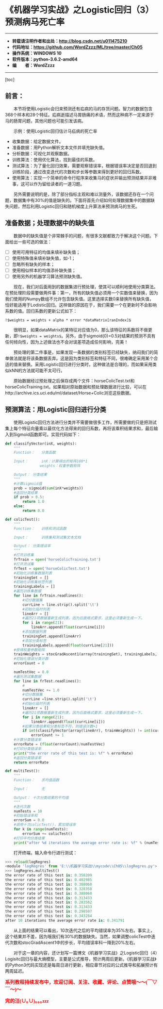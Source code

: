 # 《机器学习实战》之Logistic回归（3）预测病马死亡率

----------

- **转载请注明作者和出处：http://blog.csdn.net/u011475210**
- **代码地址：https://github.com/WordZzzz/ML/tree/master/Ch05**
- **操作系统：WINDOWS 10**
- **软件版本：python-3.6.2-amd64**
- **编&emsp;&emsp;者：WordZzzz**

----------

[toc]

## 前言：

&emsp;&emsp;本节将使用Logistic会归来预测还有疝病的马的存货问题。智力的数据包含368个样本和28个特征。疝病逝描述马胃肠痛的术语，然而这种病不一定来源于马的肠胃问题，其他问题也可能引发该病。

&emsp;&emsp;示例：使用Logistic回归估计马疝病的死亡率

- 收集数据：给定数据文件。
- 准备数据：用Python解析文本文件并填充缺失值。
- 分析数据：可视化并观察数据。
- 训练算法：使用优化算法，找到最佳的系数。
- 测试算法：为了量化回归效果，需要观察错误率，根据错误率决定是否回退到训练阶段，通过改变迭代的次数和步长等参数来得到更好的回归系数。
- 使用算法：实现一个简单的命令行程序来收集马的症状并输出预测结果并非难事，这可以作为留给读者的一道习题。

&emsp;&emsp;另外需要说明的是，除了部分指标主观和难以测量外，该数据还存在一个问题，数据集中有30%的值是缺失的。下面将首先介绍如何处理数据集中的数据缺失问题，然后利用Logistic回归和随机梯度上升算法来预测病马的生死。

## 准备数据；处理数据中的缺失值

&emsp;&emsp;数据中的缺失值是个非常棘手的问题，有很多文献都致力于解决这个问题。下面给出一些可选的做法：

- [ ] 使用可用特征的均值来填补缺失值；
- [ ] 使用特殊值来填补缺失值，如-1；
- [ ] 忽略所有缺失的样本；
- [ ] 使用相似样本的均值添补缺失值；
- [ ] 使用另外的机器学习算法预测缺失值。

&emsp;&emsp;现在，我们对后面用到的数据集进行预处理，使其可以顺利地使用分类算法。在预处理阶段需要做两件事：第一，所有的缺失值必须用一个实数值来替换，因为我们使用的Numpy数组不允许包含缺失值。这里选择实数0来替换所有缺失值，恰好能适用于Lodistic回归。这样做的原因在于，我们需要一个在更新时不会影响系数的值。回归系数的更新公式如下：

`!$weights = weights + alpha * error *dataMatrix[ranIndex]$`

&emsp;&emsp;很明显，如果dataMatrix的某特征对应值为0，那么该特征的系数将不做更新，即`!$weights = weights$`。另外，由于sigmoid(0)=0.5对结果的预测不具有任何倾向性，因为上述做法也不会对误差项造成任何影响，完美！

&emsp;&emsp;预处理的第二件事是，如果发现一条数据的类别标签已经缺失，纳闷我们的简单做法就是将该条数据丢弃。这是因为类别标签和特征不同，很难确定采用某个合适的值来替换。采用Logistic回归进行分类时，这种做法是合理的，而如果采用类似kNN的方法就可能不太可行。

&emsp;&emsp;原始数据经过预处理之后保存成两个文件：horseColicTest.txt和horseColicTraining.txt。如果相对原始数据和预处理数据进行比较，可以在http://archive.ics.uci.edu/ml/dataset/Horse+Colic浏览这些数据。

## 预测算法：用Logistic回归进行分类

&emsp;&emsp;使用Logistic回归方法进行分类并不需要做很多工作，所需要做的只是把测试集上每个特征向量乘以最优化方法得来的回归系数，再将该乘积结果求和，最后输入到Sigmoid函数即可。实现代码如下：

```python
def classifyVector(inX, weights):
	"""
	Function：	分类函数

	Input：		inX：计算得出的矩阵100*1
				weights：权重参数矩阵

	Output：	分类结果
	"""	
	#计算sigmoid值
	prob = sigmoid(sum(inX*weights))
	#返回分类结果
	if prob > 0.5:
		return 1.0
	else:
		return 0.0

def colicTest():
	"""
	Function：	训练和测试函数

	Input：		训练集和测试集文本文档

	Output：	分类错误率
	"""	
	#打开训练集
	frTrain = open('horseColicTraining.txt')
	#打开测试集
	frTest = open('horseColicTest.txt')
	#初始化训练集数据列表
	trainingSet = []
	#初始化训练集标签列表
	trainingLabels = []
	#遍历训练集数据
	for line in frTrain.readlines():
		#切分数据集
		currLine = line.strip().split('\t')
		#初始化临时列表
		lineArr = []
		#遍历21项数据重新生成列表，因为后面格式要求，这里必须重新生成一下。
		for i in range(21):
			lineArr.append(float(currLine[i]))
		#添加数据列表
		trainingSet.append(lineArr)
		#添加分类标签
		trainingLabels.append(float(currLine[21]))
	#获得权重参数矩阵
	trainWeights = stocGradAscent1(array(trainingSet), trainingLabels, 500)
	#初始化错误分类计数
	errorCount = 0

	numTestVec = 0.0
	#遍历测试集数据
	for line in frTest.readlines():
		#
		numTestVec += 1.0
		#切分数据集
		currLine =line.strip().split('\t')
		#初始化临时列表
		lineArr = []
		#遍历21项数据重新生成列表，因为后面格式要求，这里必须重新生成一下。
		for i in range(21):
			lineArr.append(float(currLine[i]))
		#如果分类结果和分类标签不符，则错误计数+1
		if int(classifyVector(array(lineArr), trainWeights)) != int(currLine[21]):
			errorCount += 1
	#计算分类错误率
	errorRate = (float(errorCount)/numTestVec)
	#打印分类错误率
	print("the error rate of this test is: %f" % errorRate)
	#返回分类错误率
	return errorRate

def multiTest():
	"""
	Function：	求均值函数

	Input：		无

	Output：	十次分类结果的平均值
	"""	
	#迭代次数
	numTests = 10
	#初始错误率和
	errorSum = 0.0
	#调用十次colicTest()，累加错误率
	for k in range(numTests):
		errorSum += colicTest()
	#打印平均分类结果
	print("after %d iterations the average error rate is: %f" % (numTests, errorSum/float(numTests)))
```

&emsp;&emsp;打开终端，输入命令行进行测试：

```python
>>> reload(logRegres)
<module 'logRegres' from 'E:\\机器学习实战\\mycode\\Ch05\\logRegres.py'>
>>> logRegres.multiTest()
the error rate of this test is: 0.358209
the error rate of this test is: 0.402985
the error rate of this test is: 0.388060
the error rate of this test is: 0.328358
the error rate of this test is: 0.388060
the error rate of this test is: 0.313433
the error rate of this test is: 0.283582
the error rate of this test is: 0.313433
the error rate of this test is: 0.298507
the error rate of this test is: 0.343284
after 10 iterations the average error rate is: 0.341791
```

&emsp;&emsp;从上面的结果可以看出，10次迭代之后的平均错误率为35%左右。事实上，这个结果并不差，因为哦我们有30%的数据缺失。当然，如果调整colicTest中迭代次数和stocGradAscent1中的步长，平均错误率科一降到20%左右。

&emsp;&emsp;对于这一章的内容，还计划写一篇博文《机器学习实战》之Logistic回归（4）Logisitc回归与最大熵模型，主要是公式推导，预计两周后更新。《机器学习实战》的Python3代码实现还是每周日进行更新，相应章节对应的公式推导和拓展预计有两周延迟。

**<font color="red" size=3 face="仿宋">系列教程持续发布中，欢迎订阅、关注、收藏、评论、点赞哦～～(￣▽￣～)～</font>**

**<font color="red" size=3 face="仿宋">完的汪(∪｡∪)｡｡｡zzz</font>**